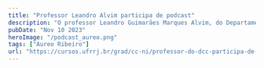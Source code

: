 ```yaml
---
title: "Professor Leandro Alvim participa de podcast"
description: "O professor Leandro Guimarães Marques Alvim, do Departamento de Ciência da Computação (DCC/IM) e do Programa de Pós-Graduação em Humanidades Digitais (PPGIHD/IM), participou recentemente de um podcast intitulado “Como a inteligência artificial impacta a vida das pessoas?”"
pubDate: "Nov 10 2023"
heroImage: "/podcast_aureo.png"
tags: ["Aureo Ribeiro"]
url: "https://cursos.ufrrj.br/grad/cc-ni/professor-do-dcc-participa-de-podcast/"
---
```

